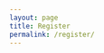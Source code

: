 ```yaml
---
layout: page
title: Register
permalink: /register/
---
```


<!-- REPLACE WITH THE APPROPRIATE REGISTRATION INFORMATION FOR SPACE AND PLACE -->

<!--
<p style="text-align:center; font-size:1.35em; font-weight: bold">Canadian Data Curation Forum</p>
<p style="text-align:center; font-size:1.15em">October 16-18, 2019</p>
<p style="text-align:center; font-size:1.15em">Hamilton, ON</p>
-->

<!-- Registration has now closed. Thank you to all who registered. We look forward to seeing you in October. -->

<!---
# Call for Applications

The Organizing Committee, in collaboration with CARL Portage and McMaster University, invites individuals from across Canada to express their interest in attending part or all of the Canadian Data Curation Forum, being held October 16-18, 2019 in Hamilton, Ontario. 

The SSHRC-funded Forum will consist of two events:  

* **[SPOTS REMAINING]** The Data Curation [Training Event](../agenda#data-curation-training-event) (Wednesday, 16-Oct to Thursday, 17-Oct) will consist of a series of interactive skill-building workshops intended to develop data curation skills in individuals who are responsible for and/or interested in data curation activities. A nominal registration fee will apply to the training event. 

* **[FULL]** The Data Curation [Community-Building Forum](../agenda#-community-building-forum) (Thursday 17-Oct to Friday, 18-Oct) will feature a variety of plenary and discussion sessions intended to build a vision for a national approach to data curation in Canada. Attendees will be active participants in building a national data curation road map during and following the event. There is no registration fee associated with the community-building sessions.

Individuals can use [this application form](https://form.simplesurvey.com/f/s.aspx?s=f211bbb7-29d8-4205-9e2b-1f57e8fe1e1c&lang=EN) to express their interest in attending the Training Event. Applications will be accepted until the end of the day on **Friday, September 6, 2019**. Successful applicants will be contacted shortly thereafter with registration information. 

A limited amount of travel funding remains for students wishing to attend the event who demonstrate financial need. 

Please send any questions, comments, or requests for more information to [canadiandatacurationforum@gmail.com](canadiandatacurationforum@gmail.com).  
-->
